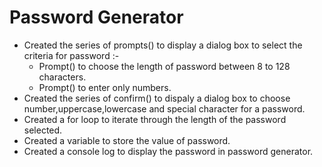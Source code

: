 # Password Generator

 
* Created the series of prompts() to display a dialog box to select the criteria for password :-
    * Prompt() to choose the length of password between 8 to 128 characters.
    * Prompt() to enter only numbers. 
* Created the series of confirm() to dispaly a dialog box to choose number,uppercase,lowercase and special
  character for a password. 
* Created a for loop to iterate through the length of the password selected.
* Created a variable to store the value of password.
* Created a console log to display the password in password generator.


  